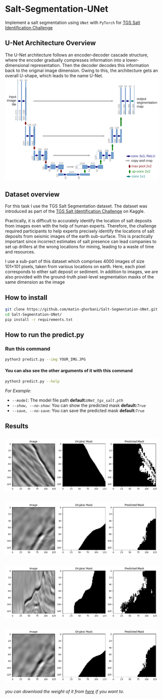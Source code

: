 # Salt-Segmentation-UNet
Implement a salt segmentation using `UNet` with `PyTorch` for [TGS Salt Identification Challenge](https://www.kaggle.com/c/tgs-salt-identification-challenge)

## U-Net Architecture Overview
The U-Net architecture follows an encoder-decoder cascade structure, where the encoder gradually compresses information into a lower-dimensional representation. Then the decoder decodes this information back to the original image dimension. Owing to this, the architecture gets an overall U-shape, which leads to the name U-Net.
![u-net-architecture](./u-net-architecture.png)

## Dataset overview
For this task I use the TGS Salt Segmentation dataset. The dataset was introduced as part of the [TGS Salt Identification Challenge](https://www.kaggle.com/c/tgs-salt-identification-challenge) on Kaggle.

Practically, it is difficult to accurately identify the location of salt deposits from images even with the help of human experts. Therefore, the challenge required participants to help experts precisely identify the locations of salt deposits from seismic images of the earth sub-surface. This is practically important since incorrect estimates of salt presence can lead companies to set up drillers at the wrong locations for mining, leading to a waste of time and resources.

I use a sub-part of this dataset which comprises 4000 images of size 101×101 pixels, taken from various locations on earth. Here, each pixel corresponds to either salt deposit or sediment. In addition to images, we are also provided with the ground-truth pixel-level segmentation masks of the same dimension as the image

## How to install
```bash
git clone https://github.com/matin-ghorbani/Salt-Segmentation-UNet.git
cd Salt-Segmentation-UNet/
pip install -r requirements.txt
```

## How to run the predict.py
### Run this command
```bash
python3 predict.py --img YOUR_IMG.JPG
```
#### You can also see the other arguments of it with this command
```bash
python3 predict.py --help
```
*For Example:*
- *`--model`*: The model file path **default:***`UNet_tgs_salt.pth`*
- *`--show, --no-show`*: You can show the predicted mask **default:***`True`*
- *`--save, --no-save`*: You can save the predicted mask **default:***`True`*

## Results
![result 1](./output/results/result1.png)
---
![result 2](./output/results/result2.png)
---
![result 3](./output/results/result3.png)
---
![result 4](./output/results/result4.png)
---
*you can download the weight of it from [here](https://drive.google.com/file/d/1-0lm6r81HdIGToCgKsrXttTjn2krL3mX/view?usp=sharing) if you want to.*